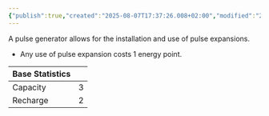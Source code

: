 ```yaml
---
{"publish":true,"created":"2025-08-07T17:37:26.008+02:00","modified":"2025-08-07T18:41:46.844+02:00","cssclasses":""}
---
```


A pulse  generator allows for the installation and use of pulse expansions.
- Any use of pulse expansion costs 1 energy point.

| Base Statistics |     |
| --------------- | --: |
| Capacity        |   3 |
| Recharge        |   2 |
